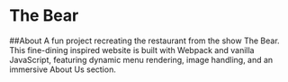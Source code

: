 # The Bear

##About
A fun project recreating the restaurant from the show The Bear. This fine-dining inspired website is built with Webpack and vanilla JavaScript, featuring dynamic menu rendering, image handling, and an immersive About Us section.
